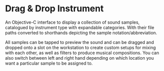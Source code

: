 # Drag & Drop Instrument

An Objective-C interface to display a collection of sound samples, catalogued by instrument type with expandable categories. With their file paths converted to shorthands depicting the sample notation/abbreviation.

All samples can be tapped to preview the sound and can be dragged and dropped onto a slot on the workstation to create custom setups for mixing with each other, as well as filters to produce musical compositions. You can also switch between left and right hand depending on which location you want a particular sample to be assigned to.